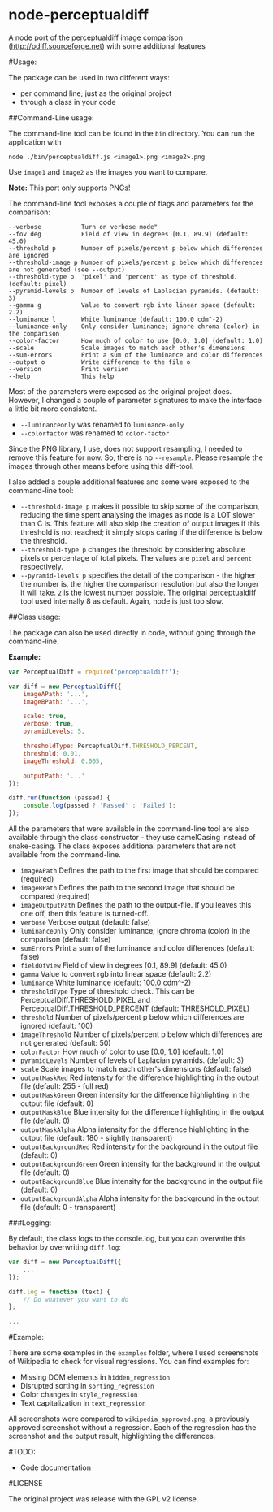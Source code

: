 node-perceptualdiff
===================

A node port of the perceptualdiff image comparison (http://pdiff.sourceforge.net) with some additional features


#Usage:

The package can be used in two different ways:
 * per command line; just as the original project
 * through a class in your code


##Command-Line usage:

The command-line tool can be found in the ```bin``` directory. You can run the application with

```
node ./bin/perceptualdiff.js <image1>.png <image2>.png
```
Use ```image1``` and ```image2``` as the images you want to compare.

**Note:** This port only supports PNGs!

The command-line tool exposes a couple of flags and parameters for the comparison:
```
--verbose           Turn on verbose mode"
--fov deg           Field of view in degrees [0.1, 89.9] (default: 45.0)
--threshold p       Number of pixels/percent p below which differences are ignored
--threshold-image p Number of pixels/percent p below which differences are not generated (see --output)
--threshold-type p  'pixel' and 'percent' as type of threshold. (default: pixel)
--pyramid-levels p  Number of levels of Laplacian pyramids. (default: 3)
--gamma g           Value to convert rgb into linear space (default: 2.2)
--luminance l       White luminance (default: 100.0 cdm^-2)
--luminance-only    Only consider luminance; ignore chroma (color) in the comparison
--color-factor      How much of color to use [0.0, 1.0] (default: 1.0)
--scale             Scale images to match each other's dimensions
--sum-errors        Print a sum of the luminance and color differences
--output o          Write difference to the file o
--version           Print version
--help              This help
```

Most of the parameters were exposed as the original project does. However, I changed a couple of parameter signatures
to make the interface a little bit more consistent.
* ```--luminanceonly``` was renamed to ```luminance-only```
* ```--colorfactor``` was renamed to ```color-factor```

Since the PNG library, I use, does not support resampling, I needed to remove this feature for now.
So, there is no ```--resample```. Please resample the images through other means before using this diff-tool.

I also added a couple additional features and some were exposed to the command-line tool:
* ```--threshold-image p``` makes it possible to skip some of the comparison, reducing the time spent analysing the
images as node is a LOT slower than C is. This feature will also skip the creation of output images if this threshold is not reached; it simply stops caring if the difference is below the threshold.
* ```--threshold-type p``` changes the threshold by considering absolute pixels or percentage of total pixels. The values are ```pixel``` and ```percent``` respectively.
* ```--pyramid-levels p``` specifies the detail of the comparison - the higher the number is, the higher the comparison resolution but also the longer it will take. ```2``` is the lowest number possible. The original perceptualdiff tool used internally 8 as default. Again, node is just too slow.


##Class usage:

The package can also be used directly in code, without going through the command-line.

**Example:**
```JavaScript
var PerceptualDiff = require('perceptualdiff');

var diff = new PerceptualDiff({
    imageAPath: '...',
    imageBPath: '...',

    scale: true,
    verbose: true,
    pyramidLevels: 5,

    thresholdType: PerceptualDiff.THRESHOLD_PERCENT,
    threshold: 0.01,
    imageThreshold: 0.005,

    outputPath: '...'
});

diff.run(function (passed) {
    console.log(passed ? 'Passed' : 'Failed');
});
```

All the parameters that were available in the command-line tool are also available through the class constructor - they use
camelCasing instead of snake-casing. The class exposes additional parameters that are not available from the command-line.
* ```imageAPath``` Defines the path to the first image that should be compared (required)
* ```imageBPath``` Defines the path to the second image that should be compared (required)
* ```imageOutputPath``` Defines the path to the output-file. If you leaves this one off, then this feature is turned-off.
* ```verbose``` Verbose output (default: false)
* ```luminanceOnly``` Only consider luminance; ignore chroma (color) in the comparison (default: false)
* ```sumErrors``` Print a sum of the luminance and color differences (default: false)
* ```fieldOfView``` Field of view in degrees [0.1, 89.9] (default: 45.0)
* ```gamma``` Value to convert rgb into linear space (default: 2.2)
* ```luminance``` White luminance (default: 100.0 cdm^-2)
* ```thresholdType``` Type of threshold check. This can be PerceptualDiff.THRESHOLD_PIXEL and PerceptualDiff.THRESHOLD_PERCENT (default: THRESHOLD_PIXEL)
* ```threshold``` Number of pixels/percent p below which differences are ignored (default: 100)
* ```imageThreshold``` Number of pixels/percent p below which differences are not generated (default: 50)
* ```colorFactor``` How much of color to use [0.0, 1.0] (default: 1.0)
* ```pyramidLevels``` Number of levels of Laplacian pyramids. (default: 3)
* ```scale``` Scale images to match each other's dimensions (default: false)
* ```outputMaskRed``` Red intensity for the difference highlighting in the output file (default: 255 - full red)
* ```outputMaskGreen``` Green intensity for the difference highlighting in the output file (default: 0)
* ```outputMaskBlue``` Blue intensity for the difference highlighting in the output file (default: 0)
* ```outputMaskAlpha``` Alpha intensity for the difference highlighting in the output file (default: 180 - slightly transparent)
* ```outputBackgroundRed``` Red intensity for the background in the output file (default: 0)
* ```outputBackgroundGreen``` Green intensity for the background in the output file (default: 0)
* ```outputBackgroundBlue``` Blue intensity for the background in the output file (default: 0)
* ```outputBackgroundAlpha``` Alpha intensity for the background in the output file (default: 0 - transparent)


###Logging:

By default, the class logs to the console.log, but you can overwrite this behavior by overwriting ```diff.log```:

```JavaScript
var diff = new PerceptualDiff({
    ...
});

diff.log = function (text) {
    // Do whatever you want to do
};

...
```


#Example:

There are some examples in the ```examples``` folder, where I used screenshots of Wikipedia to check for visual regressions.
You can find examples for:
* Missing DOM elements in ```hidden_regression```
* Disrupted sorting in ```sorting_regression```
* Color changes in ```style_regression```
* Text capitalization in ```text_regression```

All screenshots were compared to ```wikipedia_approved.png```, a previously approved screenshot without a regression.
Each of the regression has the screenshot and the output result, highlighting the differences.


#TODO:

* Code documentation


#LICENSE

The original project was release with the GPL v2 license.